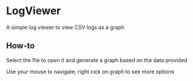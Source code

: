 # LogViewer
A simple log viewer to view CSV logs as a graph

## How-to
Select the file to open it and generate a graph based on the data provided

Use your mouse to navigate, right cick on graph to see more options
